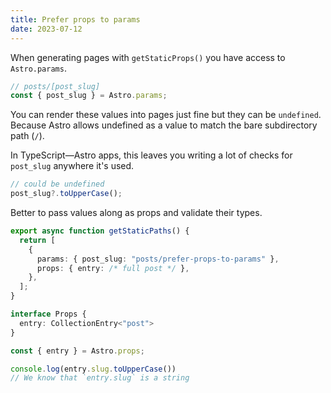 ```yaml
---
title: Prefer props to params
date: 2023-07-12
---
```


When generating pages with `getStaticProps()` you have access to `Astro.params`.

```jsx
// posts/[post_slug]
const { post_slug } = Astro.params;
```

You can render these values into pages just fine but they can be `undefined`.
Because Astro allows undefined as a value to match the bare subdirectory path (`/`).

In TypeScript—Astro apps, this leaves you writing a lot of checks for `post_slug` anywhere it's used.

```ts
// could be undefined
post_slug?.toUpperCase();
```

Better to pass values along as props and validate their types.

```ts
export async function getStaticPaths() {
  return [
    {
      params: { post_slug: "posts/prefer-props-to-params" },
      props: { entry: /* full post */ },
    },
  ];
}

interface Props {
  entry: CollectionEntry<"post">
}

const { entry } = Astro.props;

console.log(entry.slug.toUpperCase())
// We know that `entry.slug` is a string
```
